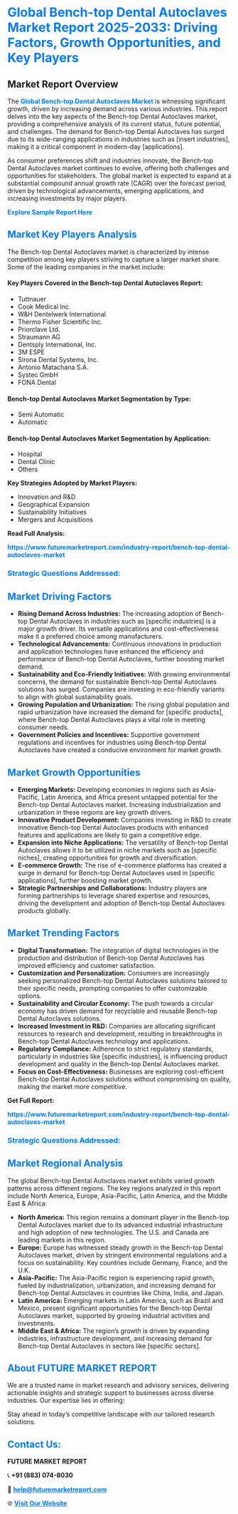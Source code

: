 <h1 style="color: #007BFF;">Global Bench-top Dental Autoclaves Market Report 2025-2033: Driving Factors, Growth Opportunities, and Key Players</h1>

<section id="overview">
<h2>Market Report Overview</h2>
<p>The <a href="https://www.futuremarketreport.com/industry-report/bench-top-dental-autoclaves-market" style="color: #007BFF; text-decoration: none;"><strong>Global Bench-top Dental Autoclaves Market</strong></a> is witnessing significant growth, driven by increasing demand across various industries. This report delves into the key aspects of the Bench-top Dental Autoclaves market, providing a comprehensive analysis of its current status, future potential, and challenges. The demand for Bench-top Dental Autoclaves has surged due to its wide-ranging applications in industries such as [insert industries], making it a critical component in modern-day [applications].</p>
<p>As consumer preferences shift and industries innovate, the Bench-top Dental Autoclaves market continues to evolve, offering both challenges and opportunities for stakeholders. The global market is expected to expand at a substantial compound annual growth rate (CAGR) over the forecast period, driven by technological advancements, emerging applications, and increasing investments by major players.</p>
</section>

<section id="overview">
<p><a href="https://www.futuremarketreport.com/request-sample/reportId=62512" style="color: #007BFF; text-decoration: none;"><strong>Explore Sample Report Here</strong></a></p>
</section>

<section id="key-players">
<h2 style="color: #007BFF;">Market Key Players Analysis</h2>
<p>The Bench-top Dental Autoclaves market is characterized by intense competition among key players striving to capture a larger market share. Some of the leading companies in the market include:</p>
<h4>Key Players Covered in the Bench-top Dental Autoclaves Report:</h4>
<ul><li>Tuttnauer</li><li>Cook Medical Inc.</li><li>W&amp;H Dentelwerk International</li><li>Thermo Fisher Scientific Inc.</li><li>Priorclave Ltd.</li><li>Straumann AG</li><li>Dentsply International, Inc.</li><li>3M ESPE</li><li>Sirona Dental Systems, Inc.</li><li>Antonio Matachana S.A.</li><li>Systec GmbH</li><li>FONA Dental</li></ul>
<h4>Bench-top Dental Autoclaves Market Segmentation by Type:</h4>
<ul><li>Semi Automatic</li><li>Automatic</li></ul>

<h4>Bench-top Dental Autoclaves Market Segmentation by Application:</h4>
<ul><li>Hospital</li><li>Dental Clinic</li><li>Others</li></ul>
<p><strong>Key Strategies Adopted by Market Players:</strong></p>
<ul>
<li>Innovation and R&D</li>
<li>Geographical Expansion</li>
<li>Sustainability Initiatives</li>
<li>Mergers and Acquisitions</li>
</ul>
</section>

<section>
<p><strong>Read Full Analysis: </strong></p><a href="https://www.futuremarketreport.com/industry-report/bench-top-dental-autoclaves-market" style="color: #007BFF; text-decoration: none;"><strong>https://www.futuremarketreport.com/industry-report/bench-top-dental-autoclaves-market</strong></a>
<h3 style="color: #007BFF;">Strategic Questions Addressed:</h3>
</section>

<section id="driving-factors">
<h2 style="color: #007BFF;">Market Driving Factors</h2>
<ul>
<li><strong>Rising Demand Across Industries:</strong> The increasing adoption of Bench-top Dental Autoclaves in industries such as [specific industries] is a major growth driver. Its versatile applications and cost-effectiveness make it a preferred choice among manufacturers.</li>
<li><strong>Technological Advancements:</strong> Continuous innovations in production and application technologies have enhanced the efficiency and performance of Bench-top Dental Autoclaves, further boosting market demand.</li>
<li><strong>Sustainability and Eco-Friendly Initiatives:</strong> With growing environmental concerns, the demand for sustainable Bench-top Dental Autoclaves solutions has surged. Companies are investing in eco-friendly variants to align with global sustainability goals.</li>
<li><strong>Growing Population and Urbanization:</strong> The rising global population and rapid urbanization have increased the demand for [specific products], where Bench-top Dental Autoclaves plays a vital role in meeting consumer needs.</li>
<li><strong>Government Policies and Incentives:</strong> Supportive government regulations and incentives for industries using Bench-top Dental Autoclaves have created a conducive environment for market growth.</li>
</ul>
</section>

<section id="growth-opportunities">
<h2 style="color: #007BFF;">Market Growth Opportunities</h2>
<ul>
<li><strong>Emerging Markets:</strong> Developing economies in regions such as Asia-Pacific, Latin America, and Africa present untapped potential for the Bench-top Dental Autoclaves market. Increasing industrialization and urbanization in these regions are key growth drivers.</li>
<li><strong>Innovative Product Development:</strong> Companies investing in R&D to create innovative Bench-top Dental Autoclaves products with enhanced features and applications are likely to gain a competitive edge.</li>
<li><strong>Expansion into Niche Applications:</strong> The versatility of Bench-top Dental Autoclaves allows it to be utilized in niche markets such as [specific niches], creating opportunities for growth and diversification.</li>
<li><strong>E-commerce Growth:</strong> The rise of e-commerce platforms has created a surge in demand for Bench-top Dental Autoclaves used in [specific applications], further boosting market growth.</li>
<li><strong>Strategic Partnerships and Collaborations:</strong> Industry players are forming partnerships to leverage shared expertise and resources, driving the development and adoption of Bench-top Dental Autoclaves products globally.</li>
</ul>
</section>

<section id="trending-factors">
<h2 style="color: #007BFF;">Market Trending Factors</h2>
<ul>
<li><strong>Digital Transformation:</strong> The integration of digital technologies in the production and distribution of Bench-top Dental Autoclaves has improved efficiency and customer satisfaction.</li>
<li><strong>Customization and Personalization:</strong> Consumers are increasingly seeking personalized Bench-top Dental Autoclaves solutions tailored to their specific needs, prompting companies to offer customizable options.</li>
<li><strong>Sustainability and Circular Economy:</strong> The push towards a circular economy has driven demand for recyclable and reusable Bench-top Dental Autoclaves solutions.</li>
<li><strong>Increased Investment in R&D:</strong> Companies are allocating significant resources to research and development, resulting in breakthroughs in Bench-top Dental Autoclaves technology and applications.</li>
<li><strong>Regulatory Compliance:</strong> Adherence to strict regulatory standards, particularly in industries like [specific industries], is influencing product development and quality in the Bench-top Dental Autoclaves market.</li>
<li><strong>Focus on Cost-Effectiveness:</strong> Businesses are exploring cost-efficient Bench-top Dental Autoclaves solutions without compromising on quality, making the market more competitive.</li>
</ul>
</section>

<section>
<p><strong>Get Full Report: </strong></p><a href="https://www.futuremarketreport.com/industry-report/bench-top-dental-autoclaves-market" style="color: #007BFF; text-decoration: none;"><strong>https://www.futuremarketreport.com/industry-report/bench-top-dental-autoclaves-market</strong></a>
<h3 style="color: #007BFF;">Strategic Questions Addressed:</h3>
</section>


<section id="regional-analysis">
<h2 style="color: #007BFF;">Market Regional Analysis</h2>
<p>The global Bench-top Dental Autoclaves market exhibits varied growth patterns across different regions. The key regions analyzed in this report include North America, Europe, Asia-Pacific, Latin America, and the Middle East & Africa:</p>
<ul>
<li><strong>North America:</strong> This region remains a dominant player in the Bench-top Dental Autoclaves market due to its advanced industrial infrastructure and high adoption of new technologies. The U.S. and Canada are leading markets in this region.</li>
<li><strong>Europe:</strong> Europe has witnessed steady growth in the Bench-top Dental Autoclaves market, driven by stringent environmental regulations and a focus on sustainability. Key countries include Germany, France, and the U.K.</li>
<li><strong>Asia-Pacific:</strong> The Asia-Pacific region is experiencing rapid growth, fueled by industrialization, urbanization, and increasing demand for Bench-top Dental Autoclaves in countries like China, India, and Japan.</li>
<li><strong>Latin America:</strong> Emerging markets in Latin America, such as Brazil and Mexico, present significant opportunities for the Bench-top Dental Autoclaves market, supported by growing industrial activities and investments.</li>
<li><strong>Middle East & Africa:</strong> The region’s growth is driven by expanding industries, infrastructure development, and increasing demand for Bench-top Dental Autoclaves in sectors like [specific sectors].</li>
</ul>
</section>

<footer>
<h2 style="color: #007BFF;">About FUTURE MARKET REPORT</h2>
<p>We are a trusted name in market research and advisory services, delivering actionable insights and strategic support to businesses across diverse industries. Our expertise lies in offering:</p>

<p>Stay ahead in today’s competitive landscape with our tailored research solutions.</p>

<h2 style="color: #007BFF;">Contact Us:</h2>
<p><strong>FUTURE MARKET REPORT</strong></p>
<p>📞 <strong>+91 (883) 074-8030</strong></p>
<p>📧 <strong><a href="mailto:help@futuremarketreport.com" style="color: #007BFF;">help@futuremarketreport.com</a></strong></p>
<p>🌐 <strong><a href="https://www.futuremarketreport.com/" style="color: #007BFF;">Visit Our Website</a></strong></p>
</footer>